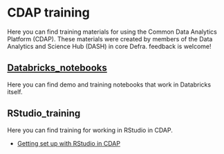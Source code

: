 # CDAP training
Here you can find training materials for using the Common Data Analytics Platform (CDAP). These materials were created by members of the Data Analytics and Science Hub (DASH) in core Defra. feedback is welcome!

## [Databricks_notebooks](https://github.com/Defra-Data-Science-Centre-of-Excellence/CDAP_demo_notebooks/tree/main/Databricks_notebooks)

Here you can find demo and training notebooks that work in Databricks itself.

## RStudio_training

Here you can find training for working in RStudio in CDAP.  

- [Getting set up with RStudio in CDAP](https://studious-fortnight-b9bc26d6.pages.github.io/RStudio_in_CDAP/)


